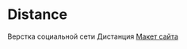 # Distance
Верстка социальной сети Дистанция
<a href="https://www.figma.com/file/7naTDnavh3dzSZfC0i8rbM/distance?node-id=1%3A37">Макет сайта</a>
